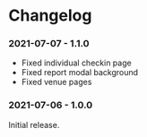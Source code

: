 # Changelog

### 2021-07-07 - 1.1.0
* Fixed individual checkin page
* Fixed report modal background
* Fixed venue pages


### 2021-07-06 - 1.0.0
Initial release.
